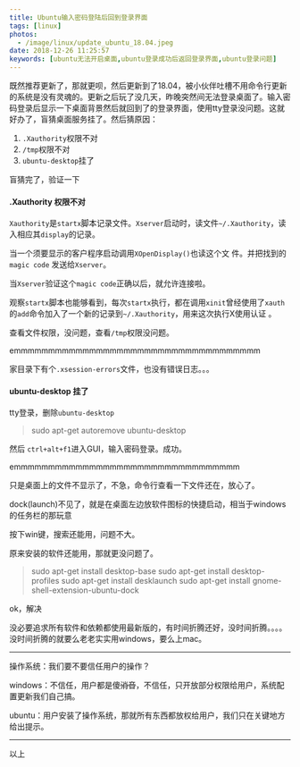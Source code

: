 ```yaml
---
title: Ubuntu输入密码登陆后回到登录界面
tags: [linux]
photos:
  - /image/linux/update_ubuntu_18.04.jpeg
date: 2018-12-26 11:25:57
keywords: [ubuntu无法开启桌面,ubuntu登录成功后返回登录界面,ubuntu登录问题]
---
```


既然推荐更新了，那就更呗，然后更新到了18.04，被小伙伴吐槽不用命令行更新的系统是没有灵魂的。更新之后玩了没几天，昨晚突然间无法登录桌面了。输入密码登录后显示一下桌面背景然后就回到了的登录界面，使用tty登录没问题。这就好办了，盲猜桌面服务挂了。然后猜原因：

1. `.Xauthority`权限不对
2. `/tmp`权限不对
3. `ubuntu-desktop`挂了

盲猜完了，验证一下

<!--more-->

#### .Xauthority 权限不对

`Xauthority`是`startx`脚本记录文件。`Xserver`启动时，读文件`~/.Xauthority`，读入相应其`display`的记录。

当一个须要显示的客户程序启动调用`XOpenDisplay()`也读这个文 件。并把找到的`magic code` 发送给`Xserver`。

当`Xserver`验证这个`magic code`正确以后，就允许连接啦。

观察`startx`脚本也能够看到，每次`startx`执行，都在调用`xinit`曾经使用了`xauth`的`add`命令加入了一个新的记录到`~/.Xauthority`，用来这次执行X使用认证 。

查看文件权限，没问题，查看`/tmp`权限没问题。

emmmmmmmmmmmmmmmmmmmmmmmmmmmmmmmmmmmm

家目录下有个`.xsession-errors`文件，也没有错误日志。。。

#### ubuntu-desktop 挂了

tty登录，删除`ubuntu-desktop`

> sudo apt-get autoremove ubuntu-desktop

然后 `ctrl+alt+f1`进入GUI，输入密码登录。成功。

emmmmmmmmmmmmmmmmmmmmmmmmmmmmmmmmm

只是桌面上的文件不显示了，不急，命令行查看一下文件还在，放心了。

dock(launch)不见了，就是在桌面左边放软件图标的快捷启动，相当于windows的任务栏的那玩意

按下win键，搜索还能用，问题不大。

原来安装的软件还能用，那就更没问题了。

> sudo apt-get install desktop-base
> sudo apt-get install desktop-profiles
> sudo apt-get install desklaunch
> sudo apt-get install gnome-shell-extension-ubuntu-dock

ok，解决

没必要追求所有软件和依赖都使用最新版的，有时间折腾还好，没时间折腾。。。。没时间折腾的就要么老老实实用windows，要么上mac。

----

操作系统：我们要不要信任用户的操作？

windows：不信任，用户都是傻~~消音~~，不信任，只开放部分权限给用户，系统配置更新我们自己搞。

ubuntu：用户安装了操作系统，那就所有东西都放权给用户，我们只在关键地方给出提示。



----

以上